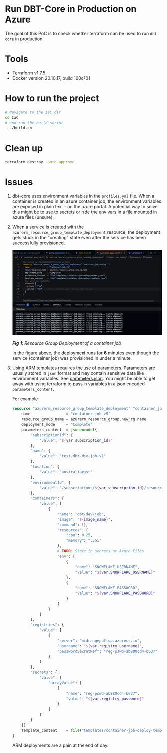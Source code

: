 # Run DBT-Core in Production on Azure
The goal of this PoC is to check whether terraform can be used to run `dbt-core` in production.

# Tools
- Terraform v1.7.5
- Docker version 20.10.17, build 100c701

# How to run the project
```bash
# Navigate to the IaC dir
cd IaC
# and run the build script
. ./build.sh
```

# Clean up
```bash
terraform destroy -auto-approve
```

# Issues
1. dbt-core uses environment variables in the `profiles.yml` file. When a container is created in an azure container job, the environment variables are exposed in plain text - on the azure portal. A potential way to solve this might be to use to secrets or hide the env vars in a file mounted in azure files (unsure).

1. When a service is created with the `azurerm_resource_group_template_deployment` resource, the deployment gets stuck in the "creating" state even after the service has been successfully provisioned.

    ![terraform run](./assets/run.png)

    ***Fig 1***: *Resource Group Deployment of a container job*

    In the figure above, the deployment runs for **6** minutes even though the service (container job) was provisioned in under a minute.

1. Using ARM templates requires the use of parameters. Parameters are usually stored in `json` format and may contain sensitive data like environment variables. See [parameters.json](./templates/container-job-deploy-params.json). You might be able to get away with using terraform to pass in variables in a json encoded `parameters_content`.

    For example
    ```terraform
    resource "azurerm_resource_group_template_deployment" "container_job_deploy" {
        name                = "container-job-v5"
        resource_group_name = azurerm_resource_group.new_rg.name
        deployment_mode     = "Complete"
        parameters_content  = jsonencode({
            "subscriptionId": {
                "value": "${var.subscription_id}"
            },
            "name": {
                "value": "test-dbt-dev-job-v1"
            },
            "location": {
                "value": "australiaeast"
            },
            "environmentId": {
                "value": "/subscriptions/${var.subscription_id}/resourceGroups/${var.resource_group}/providers/Microsoft.App/managedEnvironments/new-environment"
            },
            "containers": {
                "value": [
                    {
                        "name": "dbt-dev-job",
                        "image": "${image_name}",
                        "command": [],
                        "resources": {
                            "cpu": 0.25,
                            "memory": ".5Gi"
                        },
                        # TODO: Store in secrets or Azure Files
                        "env": [
                            {
                                "name": "SNOWFLAKE_USERNAME",
                                "value": "${var.SNOWFLAKE_USERNAME}"
                            },
                            {
                                "name": "SNOWFLAKE_PASSWORD",
                                "value": "${var.SNOWFLAKE_PASSWORD}"
                            }
                        ]
                    }
                ]
            },
            "registries": {
                "value": [
                    {
                        "server": "midrangepullup.azurecr.io",
                        "username": "${var.registry_username}",
                        "passwordSecretRef": "reg-pswd-ab880cd4-b637"
                    }
                ]
            },
            "secrets": {
                "value": {
                    "arrayValue": [
                        {
                            "name": "reg-pswd-ab880cd4-b637",
                            "value": "${var.registry_password}"
                        }
                    ]
                }
            }
        })
        template_content    = file("templates/container-job-deploy-template.json")
    }
    ```

    ARM deployments are a pain at the end of day.
